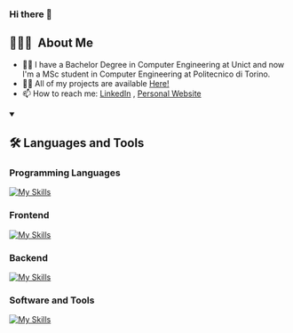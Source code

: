 ### Hi there 👋

## 👨🏻‍💻&nbsp; About Me

- 👨‍🎓 I have a Bachelor Degree in Computer Engineering at Unict and now I'm a MSc student in Computer Engineering at Politecnico di Torino.
- 👨‍💻 All of my projects are available <a href="https://github.com/SalvatoreCavallaro1?tab=repositories">Here!</a>
- 📫 How to reach me: <a href="https://www.linkedin.com/in/salvatore-cavallaro-6b43801b8/?locale=en_US" target="blank">LinkedIn</a> , <a href="https://www.salvatorecavallaro.it/" target="blank">Personal Website</a>

<details open>
<summary>
  <h2>🛠️&nbsp;Languages&nbsp;and&nbsp;Tools</h2>
 </summary>
 
### Programming Languages
[![My Skills](https://skillicons.dev/icons?i=c,cpp,javascript,typescript,python,kotlin&perline=9)](https://skillicons.dev)

### Frontend

[![My Skills](https://skillicons.dev/icons?i=html,css,bootstrap,react&perline=9)](https://skillicons.dev)

### Backend

[![My Skills](https://skillicons.dev/icons?i=firebase,express,mysql,flask,mongodb,nodejs,sqlite,postgres&perline=9)](https://skillicons.dev)

### Software and Tools

[![My Skills](https://skillicons.dev/icons?i=vscode,idea,pycharm,webstorm,postman,figma,codepen,git,github,gitlab,md,latex,gradle,vite,docker&perline=9)](https://skillicons.dev)

</details>


<!--
**SalvatoreCavallaro1/SalvatoreCavallaro1** is a ✨ _special_ ✨ repository because its `README.md` (this file) appears on your GitHub profile.

Here are some ideas to get you started:

- 🔭 I’m currently working on ...
- 🌱 I’m currently learning ...
- 👯 I’m looking to collaborate on ...
- 🤔 I’m looking for help with ...
- 💬 Ask me about ...
- 📫 How to reach me: ...
- 😄 Pronouns: ...
- ⚡ Fun fact: ...
-->
